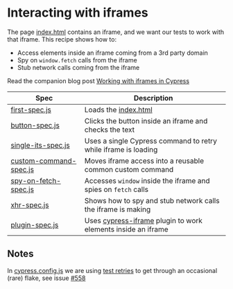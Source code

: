 # Interacting with iframes

The page [index.html](index.html) contains an iframe, and we want our tests to work with that iframe. This recipe shows how to:

- Access elements inside an iframe coming from a 3rd party domain
- Spy on `window.fetch` calls from the iframe
- Stub network calls coming from the iframe

Read the companion blog post [Working with iframes in Cypress](https://cypress.io/blog/2020/02/12/working-with-iframes-in-cypress/)

Spec | Description
--- | ---
[first-spec.js](cypress/e2e/first-spec.js) | Loads the [index.html](index.html)
[button-spec.js](cypress/e2e/button-spec.js) | Clicks the button inside an iframe and checks the text
[single-its-spec.js](cypress/e2e/single-its-spec.js) | Uses a single Cypress command to retry while iframe is loading
[custom-command-spec.js](cypress/e2e/custom-command-spec.js) | Moves iframe access into a reusable common custom command
[spy-on-fetch-spec.js](cypress/e2e/spy-on-fetch-spec.js) | Accesses `window` inside the iframe and spies on `fetch` calls
[xhr-spec.js](cypress/e2e/xhr-spec.js) | Shows how to spy and stub network calls the iframe is making
[plugin-spec.js](cypress/e2e/plugin-spec.js) | Uses [cypress-iframe](https://gitlab.com/kgroat/cypress-iframe) plugin to work elements inside an iframe

## Notes

In [cypress.config.js](cypress.config.js) we are using [test retries](https://on.cypress.io/test-retries) to get through an occasional (rare) flake, see issue [#558](https://github.com/cypress-io/cypress-example-recipes/issues/558)
